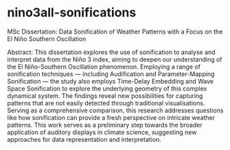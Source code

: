 # nino3all-sonifications
MSc Dissertation: Data Sonification of Weather Patterns with a Focus on the El Niño Southern Oscillation

Abstract: This dissertation explores the use of sonification to analyse and interpret data from the Niño 3 index, aiming to deepen our understanding of the El Niño-Southern Oscillation phenomenon. Employing a range of sonification techniques — including Audification and Parameter-Mapping Sonification — the study also employs Time-Delay Embedding and Wave Space Sonification to explore the underlying geometry of this complex dynamical system. The findings reveal new possibilities for capturing patterns that are not easily detected through traditional visualisations. Serving as a comprehensive comparison, this research addresses questions like how sonification can provide a fresh perspective on intricate weather patterns. This work serves as a preliminary step towards the broader application of auditory displays in climate science, suggesting new approaches for data representation and interpretation.
